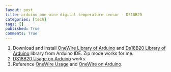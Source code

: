 ```yaml
---
layout: post
title: arduino one wire digital temperature sensor - DS18B20
categories: [tech]
tags: []
published: True
comments: True
---
```


1. Download and install [OneWire Library of Arduino][OneWire Library of Arduino] and [Ds18B20 Library of Arduino] library from Arduino IDE. Zip mode works for me.
2. [DS18B20 Usage on Arduino][DS18B20 Usage on Arduino] works.
3. Reference [OneWire Usage][OneWire Usage] and [OneWire on Arduino][OneWire on Arduino].

[OneWire Usage]:http://www.pjrc.com/teensy/td_libs_OneWire.html
[OneWire on Arduino]:http://playground.arduino.cc/Learning/OneWire
[DS18B20 Usage on Arduino]:http://www.instructables.com/id/DS18B20-temperature-probe-with-LCD/?ALLSTEPS
[OneWire Library of Arduino]:https://github.com/PaulStoffregen/OneWire
[Ds18B20 Library of Arduino]:https://github.com/milesburton/Arduino-Temperature-Control-Library
